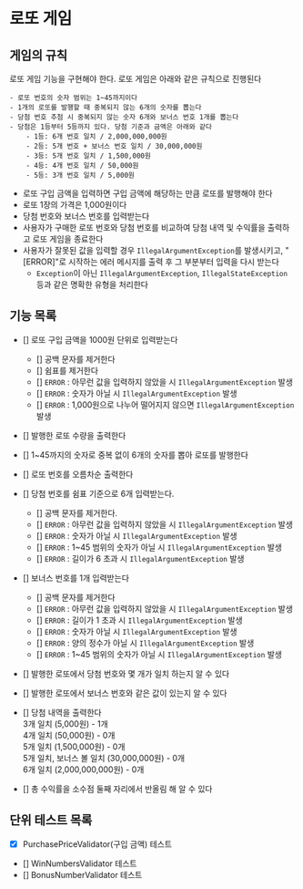 # 로또 게임

## 게임의 규칙

로또 게임 기능을 구현해야 한다. 로또 게임은 아래와 같은 규칙으로 진행된다

```
- 로또 번호의 숫자 범위는 1~45까지이다
- 1개의 로또를 발행할 때 중복되지 않는 6개의 숫자를 뽑는다
- 당첨 번호 추첨 시 중복되지 않는 숫자 6개와 보너스 번호 1개를 뽑는다
- 당첨은 1등부터 5등까지 있다. 당첨 기준과 금액은 아래와 같다
    - 1등: 6개 번호 일치 / 2,000,000,000원
    - 2등: 5개 번호 + 보너스 번호 일치 / 30,000,000원
    - 3등: 5개 번호 일치 / 1,500,000원
    - 4등: 4개 번호 일치 / 50,000원
    - 5등: 3개 번호 일치 / 5,000원
```

- 로또 구입 금액을 입력하면 구입 금액에 해당하는 만큼 로또를 발행해야 한다
- 로또 1장의 가격은 1,000원이다
- 당첨 번호와 보너스 번호를 입력받는다
- 사용자가 구매한 로또 번호와 당첨 번호를 비교하여 당첨 내역 및 수익률을 출력하고 로또 게임을 종료한다
- 사용자가 잘못된 값을 입력할 경우 `IllegalArgumentException`를 발생시키고, "[ERROR]"로 시작하는 에러 메시지를 출력 후 그 부분부터 입력을 다시 받는다
  - `Exception`이 아닌 `IllegalArgumentException`, `IllegalStateException` 등과 같은 명확한 유형을 처리한다

## 기능 목록
- [] 로또 구입 금액을 1000원 단위로 입력받는다
  - [] 공백 문자를 제거한다
  - [] 쉼표를 제거한다
  - [] `ERROR` : 아무런 값을 입력하지 않았을 시  `IllegalArgumentException` 발생
  - [] `ERROR` : 숫자가 아닐 시 `IllegalArgumentException` 발생
  - [] `ERROR` : 1,000원으로 나누어 떨어지지 않으면 `IllegalArgumentException` 발생


- [] 발행한 로또 수량을 출력한다
- [] 1~45까지의 숫자로 중복 없이 6개의 숫자를 뽑아 로또를 발행한다
- [] 로또 번호를 오름차순 출력한다


- [] 당첨 번호를 쉼표 기준으로 6개 입력받는다.
  - [] 공백 문자를 제거한다.
  - [] `ERROR` : 아무런 값을 입력하지 않았을 시  `IllegalArgumentException` 발생
  - [] `ERROR` : 숫자가 아닐 시 `IllegalArgumentException` 발생
  - [] `ERROR` : 1~45 범위의 숫자가 아닐 시 `IllegalArgumentException` 발생
  - [] `ERROR` : 길이가 6 초과 시 `IllegalArgumentException` 발생


- [] 보너스 번호를 1개 입력받는다
  - [] 공백 문자를 제거한다
  - [] `ERROR` : 아무런 값을 입력하지 않았을 시  `IllegalArgumentException` 발생
  - [] `ERROR` : 길이가 1 초과 시 `IllegalArgumentException` 발생
  - [] `ERROR` : 숫자가 아닐 시 `IllegalArgumentException` 발생
  - [] `ERROR` : 양의 정수가 아닐 시 `IllegalArgumentException` 발생
  - [] `ERROR` : 1~45 범위의 숫자가 아닐 시 `IllegalArgumentException` 발생


- [] 발행한 로또에서 당첨 번호와 몇 개가 일치 하는지 알 수 있다
- [] 발행한 로또에서 보너스 번호와 같은 값이 있는지 알 수 있다


- [] 당첨 내역을 출력한다  
  3개 일치 (5,000원) - 1개  
  4개 일치 (50,000원) - 0개  
  5개 일치 (1,500,000원) - 0개  
  5개 일치, 보너스 볼 일치 (30,000,000원) - 0개  
  6개 일치 (2,000,000,000원) - 0개


- [] 총 수익률을 소수점 둘째 자리에서 반올림 해 알 수 있다

## 단위 테스트 목록
- [x] PurchasePriceValidator(구입 금액) 테스트
- [] WinNumbersValidator 테스트
- [] BonusNumberValidator 테스트
